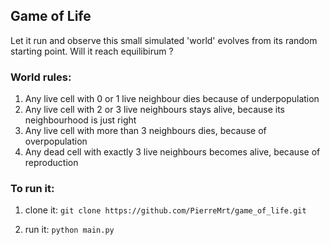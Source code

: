 ## Game of Life

Let it run and observe this small simulated 'world' evolves from its random starting point. Will it reach equilibirum ?

### World rules:
1. Any live cell with 0 or 1 live neighbour dies because of underpopulation
2. Any live cell with 2 or 3 live neighbours stays alive, because its neighbourhood is just right
3. Any live cell with more than 3 neighbours dies, because of overpopulation
4. Any dead cell with exactly 3 live neighbours becomes alive, because of reproduction

### To run it:

1. clone it: 
`git clone https://github.com/PierreMrt/game_of_life.git`

2. run it:
`python main.py`

